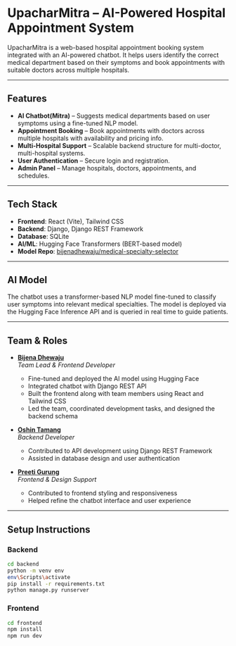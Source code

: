 #  UpacharMitra – AI-Powered Hospital Appointment System

UpacharMitra is a web-based hospital appointment booking system integrated with an AI-powered chatbot. It helps users identify the correct medical department based on their symptoms and book appointments with suitable doctors across multiple hospitals.

---

##  Features

- **AI Chatbot(Mitra)** – Suggests medical departments based on user symptoms using a fine-tuned NLP model.
- **Appointment Booking** – Book appointments with doctors across multiple hospitals with availability and pricing info.
- **Multi-Hospital Support** – Scalable backend structure for multi-doctor, multi-hospital systems.
- **User Authentication** – Secure login and registration.
- **Admin Panel** – Manage hospitals, doctors, appointments, and schedules.

---

## Tech Stack

- **Frontend**: React (Vite), Tailwind CSS
- **Backend**: Django, Django REST Framework
- **Database**: SQLite
- **AI/ML**: Hugging Face Transformers (BERT-based model)
- **Model Repo**: [bijenadhewaju/medical-specialty-selector](https://huggingface.co/bijenadhewaju/medical-specialty-selector)

---

## AI Model

The chatbot uses a transformer-based NLP model fine-tuned to classify user symptoms into relevant medical specialties. The model is deployed via the Hugging Face Inference API and is queried in real time to guide patients.

---

## Team & Roles

- **[Bijena Dhewaju](https://github.com/bijenadhewaju)**  
  *Team Lead & Frontend Developer*  
  - Fine-tuned and deployed the AI model using Hugging Face  
  - Integrated chatbot with Django REST API  
  - Built the frontend along with team members using React and Tailwind CSS  
  - Led the team, coordinated development tasks, and designed the backend schema

- **[Oshin Tamang](https://github.com/oshintmg)**  
  *Backend Developer*  
  - Contributed to API development using Django REST Framework  
  - Assisted in database design and user authentication

- **[Preeti Gurung](https://github.com/preetygurung)**  
  *Frontend & Design Support*  
  - Contributed to frontend styling and responsiveness  
  - Helped refine the chatbot interface and user experience

---

## Setup Instructions

### Backend

```bash
cd backend
python -m venv env
env\Scripts\activate 
pip install -r requirements.txt
python manage.py runserver
```

### Frontend

```bash
cd frontend
npm install
npm run dev
```


